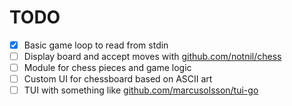 # TODO

- [x] Basic game loop to read from stdin
- [ ] Display board and accept moves with [github.com/notnil/chess](https://github.com/notnil/chess)
- [ ] Module for chess pieces and game logic
- [ ] Custom UI for chessboard based on ASCII art
- [ ] TUI with something like [github.com/marcusolsson/tui-go](https://github.com/marcusolsson/tui-go)
